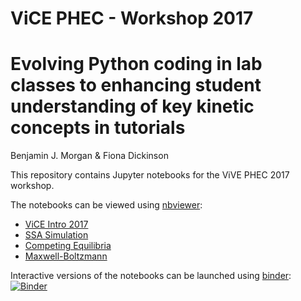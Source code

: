 # ViCE PHEC - Workshop 2017

# Evolving Python coding in lab classes to enhancing student understanding of key kinetic concepts in tutorials

Benjamin J. Morgan & Fiona Dickinson

This repository contains Jupyter notebooks for the ViVE PHEC 2017 workshop.

The notebooks can be viewed using [nbviewer](http://nbviewer.jupyter.org/):

- [ViCE Intro 2017](http://nbviewer.jupyter.org/github/bjmorgan/ViCEPHEC17/blob/master/ViCE_intro_2017.ipynb)
- [SSA Simulation](http://nbviewer.jupyter.org/github/bjmorgan/ViCEPHEC17/blob/master/SSA_simulation.ipynb)
- [Competing Equilibria](http://nbviewer.jupyter.org/github/bjmorgan/ViCEPHEC17/blob/master/Competing%20Equilibria.ipynb)
- [Maxwell-Boltzmann](http://nbviewer.jupyter.org/github/bjmorgan/ViCEPHEC17/blob/master/Maxwell-Boltzmann.ipynb)

Interactive versions of the notebooks can be launched using [binder](http://mybinder.org): [![Binder](http://mybinder.org/badge.svg)](http://beta.mybinder.org/repo/bjmorgan/ViCEPHEC17)
